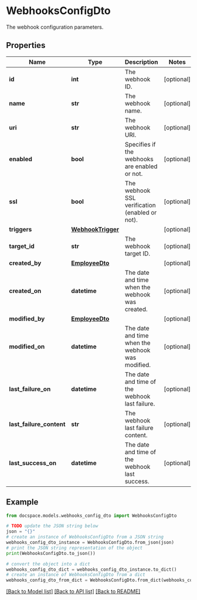 # WebhooksConfigDto

The webhook configuration parameters.

## Properties

Name | Type | Description | Notes
------------ | ------------- | ------------- | -------------
**id** | **int** | The webhook ID. | [optional] 
**name** | **str** | The webhook name. | [optional] 
**uri** | **str** | The webhook URI. | [optional] 
**enabled** | **bool** | Specifies if the webhooks are enabled or not. | [optional] 
**ssl** | **bool** | The webhook SSL verification (enabled or not). | [optional] 
**triggers** | [**WebhookTrigger**](WebhookTrigger.md) |  | [optional] 
**target_id** | **str** | The webhook target ID. | [optional] 
**created_by** | [**EmployeeDto**](EmployeeDto.md) |  | [optional] 
**created_on** | **datetime** | The date and time when the webhook was created. | [optional] 
**modified_by** | [**EmployeeDto**](EmployeeDto.md) |  | [optional] 
**modified_on** | **datetime** | The date and time when the webhook was modified. | [optional] 
**last_failure_on** | **datetime** | The date and time of the webhook last failure. | [optional] 
**last_failure_content** | **str** | The webhook last failure content. | [optional] 
**last_success_on** | **datetime** | The date and time of the webhook last success. | [optional] 

## Example

```python
from docspace.models.webhooks_config_dto import WebhooksConfigDto

# TODO update the JSON string below
json = "{}"
# create an instance of WebhooksConfigDto from a JSON string
webhooks_config_dto_instance = WebhooksConfigDto.from_json(json)
# print the JSON string representation of the object
print(WebhooksConfigDto.to_json())

# convert the object into a dict
webhooks_config_dto_dict = webhooks_config_dto_instance.to_dict()
# create an instance of WebhooksConfigDto from a dict
webhooks_config_dto_from_dict = WebhooksConfigDto.from_dict(webhooks_config_dto_dict)
```
[[Back to Model list]](../README.md#documentation-for-models) [[Back to API list]](../README.md#documentation-for-api-endpoints) [[Back to README]](../README.md)


